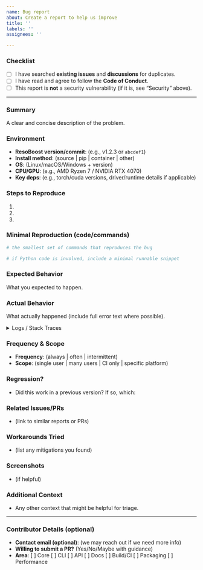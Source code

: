 ```yaml
---
name: Bug report
about: Create a report to help us improve
title: ''
labels: ''
assignees: ''

---
```


### Checklist

* [ ] I have searched **existing issues** and **discussions** for duplicates.
* [ ] I have read and agree to follow the **Code of Conduct**.
* [ ] This report is **not** a security vulnerability (if it is, see “Security” above).

---

### Summary

A clear and concise description of the problem.

### Environment

* **ResoBoost version/commit**: (e.g., v1.2.3 or `abcdef1`)
* **Install method**: (source | pip | container | other)
* **OS**: (Linux/macOS/Windows + version)
* **CPU/GPU**: (e.g., AMD Ryzen 7 / NVIDIA RTX 4070)
* **Key deps**: (e.g., torch/cuda versions, driver/runtime details if applicable)

### Steps to Reproduce

1.
2.
3.

### Minimal Reproduction (code/commands)

```bash
# the smallest set of commands that reproduces the bug
```

```python
# if Python code is involved, include a minimal runnable snippet
```

### Expected Behavior

What you expected to happen.

### Actual Behavior

What actually happened (include full error text where possible).

<details>
<summary>Logs / Stack Traces</summary>

```
# paste logs here (trim to the relevant section if large)
```

</details>

### Frequency & Scope

* **Frequency**: (always | often | intermittent)
* **Scope**: (single user | many users | CI only | specific platform)

### Regression?

* Did this work in a previous version? If so, which:

### Related Issues/PRs

* (link to similar reports or PRs)

### Workarounds Tried

* (list any mitigations you found)

### Screenshots

* (if helpful)

### Additional Context

* Any other context that might be helpful for triage.

---

### Contributor Details (optional)

* **Contact email (optional)**: (we may reach out if we need more info)
* **Willing to submit a PR?** (Yes/No/Maybe with guidance)
* **Area**: \[ ] Core  \[ ] CLI  \[ ] API  \[ ] Docs  \[ ] Build/CI  \[ ] Packaging  \[ ] Performance
